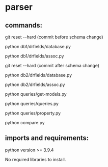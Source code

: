 # parser

## commands:

git reset --hard (commit before schema change)

python db1/drfields/database.py

python db1/drfields/assoc.py

git reset --hard (commit after schema change)

python db2/drfields/database.py

python db2/drfields/assoc.py

python queries/get-models.py

python queries/queries.py

python queries/property.py

python compare.py

## imports and requirements:

python version >= 3.9.4

No required libraries to install.
